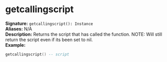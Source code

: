 # getcallingscript
**Signature:** `getcallingscript(): Instance` <br>
**Aliases:** N/A <br>
**Description:** Returns the script that has called the function. NOTE: Will still return the script even if its been set to nil. <br>
**Example:**
```lua
getcallingscript() -- script
```
